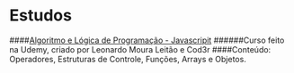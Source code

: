 # Estudos

####[Algoritmo e Lógica de Programação - Javascripit](https://github.com/AlineMazaro/Estudos/tree/main/fundamento_js)
######Curso feito na Udemy, criado por Leonardo Moura Leitão e Cod3r
####Conteúdo: Operadores, Estruturas de Controle, Funções, Arrays e Objetos.
